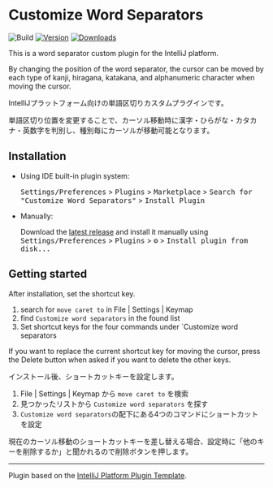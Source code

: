 # Customize Word Separators

![Build](https://github.com/naoyukik/custom-word-separators-kt/workflows/Build/badge.svg)
[![Version](https://img.shields.io/jetbrains/plugin/v/13613-customize-word-separators.svg)](https://plugins.jetbrains.com/plugin/13613-customize-word-separators)
[![Downloads](https://img.shields.io/jetbrains/plugin/d/13613-customize-word-separators.svg)](https://plugins.jetbrains.com/plugin/13613-customize-word-separators)

<!-- Plugin description -->
This is a word separator custom plugin for the IntelliJ platform.  

By changing the position of the word separator, the cursor can be moved by each type of kanji, hiragana, katakana, and alphanumeric character when moving the cursor.

IntelliJプラットフォーム向けの単語区切りカスタムプラグインです。  

単語区切り位置を変更することで、カーソル移動時に漢字・ひらがな・カタカナ・英数字を判別し、種別毎にカーソルが移動可能となります。
<!-- Plugin description end -->

## Installation

- Using IDE built-in plugin system:
  
  <kbd>Settings/Preferences</kbd> > <kbd>Plugins</kbd> > <kbd>Marketplace</kbd> > <kbd>Search for "Customize Word Separators"</kbd> >
  <kbd>Install Plugin</kbd>
  
- Manually:

  Download the [latest release](https://github.com/naoyukik/custom-word-separators-kt/releases/latest) and install it manually using
  <kbd>Settings/Preferences</kbd> > <kbd>Plugins</kbd> > <kbd>⚙️</kbd> > <kbd>Install plugin from disk...</kbd>

## Getting started
After installation, set the shortcut key.

1. search for `move caret to` in File | Settings | Keymap
2. find `Customize word separators` in the found list
3. Set shortcut keys for the four commands under `Customize word separators

If you want to replace the current shortcut key for moving the cursor, press the Delete button when asked if you want to delete the other keys.

インストール後、ショートカットキーを設定します。

1. File | Settings | Keymap から `move caret to` を検索
2. 見つかったリストから `Customize word separators` を探す
3. `Customize word separators`の配下にある4つのコマンドにショートカットを設定

現在のカーソル移動のショートカットキーを差し替える場合、設定時に「他のキーを削除するか」と聞かれるので削除ボタンを押します。

---
Plugin based on the [IntelliJ Platform Plugin Template][template].

[template]: https://github.com/JetBrains/intellij-platform-plugin-template
